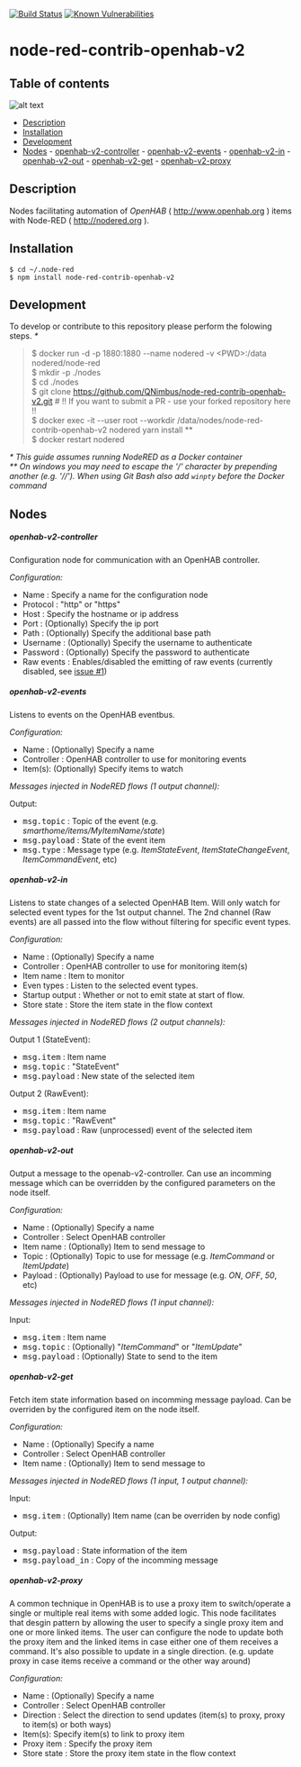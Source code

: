 [![Build Status](https://travis-ci.com/QNimbus/node-red-contrib-openhab-v2.svg?branch=master)](https://travis-ci.com/QNimbus/node-red-contrib-openhab-v2) [![Known Vulnerabilities](https://snyk.io/test/github/QNimbus/node-red-contrib-openhab-v2/badge.svg)](https://snyk.io/test/github/QNimbus/node-red-contrib-openhab-v2)

# node-red-contrib-openhab-v2 <!-- omit in toc -->

## Table of contents <!-- omit in toc -->

![alt text](https://raw.githubusercontent.com/QNimbus/node-red-contrib-openhab-v2/master/node-red-openhab-v2.png)

- [Description](#description)
- [Installation](#installation)
- [Development](#development)
- [Nodes](#nodes)
      - [openhab-v2-controller](#openhab-v2-controller)
      - [openhab-v2-events](#openhab-v2-events)
      - [openhab-v2-in](#openhab-v2-in)
      - [openhab-v2-out](#openhab-v2-out)
      - [openhab-v2-get](#openhab-v2-get)
      - [openhab-v2-proxy](#openhab-v2-proxy)

## Description

Nodes facilitating automation of *OpenHAB* ( <http://www.openhab.org> ) items with Node-RED ( <http://nodered.org> ).

## Installation

```
$ cd ~/.node-red
$ npm install node-red-contrib-openhab-v2
```

## Development

To develop or contribute to this repository please perform the folowing steps. _*_

> $ docker run -d -p 1880:1880 --name nodered -v \<PWD>:/data nodered/node-red  
> $ mkdir -p ./nodes  
> $ cd ./nodes  
> $ git clone https://github.com/QNimbus/node-red-contrib-openhab-v2.git # !! If you want to submit a PR - use your forked repository here !!  
> $ docker exec -it --user root --workdir /data/nodes/node-red-contrib-openhab-v2 nodered yarn install **  
> $ docker restart nodered

_\* This guide assumes running NodeRED as a Docker container_  
_\*\* On windows you may need to escape the '/' character by prepending another (e.g. '//'). When using Git Bash also add `winpty` before the Docker command_

## Nodes

##### openhab-v2-controller

Configuration node for communication with an OpenHAB controller.

*Configuration:*
- Name : Specify a name for the configuration node
- Protocol : "http" or "https"
- Host : Specify the hostname or ip address
- Port : (Optionally) Specify the ip port
- Path : (Optionally) Specify the additional base path
- Username : (Optionally) Specify the username to authenticate
- Password : (Optionally) Specify the password to authenticate
- Raw events : Enables/disabled the emitting of raw events (currently disabled, see [issue #1](https://github.com/QNimbus/node-red-contrib-openhab-v2/issues/1))

##### openhab-v2-events

Listens to events on the OpenHAB eventbus.

*Configuration:*
- Name : (Optionally) Specify a name
- Controller : OpenHAB controller to use for monitoring events
- Item(s): (Optionally) Specify items to watch

*Messages injected in NodeRED flows (1 output channel):*

Output:
- <kbd>msg.topic</kbd> : Topic of the event (e.g. *smarthome/items/MyItemName/state*)
- <kbd>msg.payload</kbd> : State of the event item
- <kbd>msg.type</kbd> : Message type (e.g. *ItemStateEvent*, *ItemStateChangeEvent*, *ItemCommandEvent*, etc)

##### openhab-v2-in

Listens to state changes of a selected OpenHAB Item. Will only watch for selected event types for the 1st output channel. The 2nd channel (Raw events) are all passed into the flow without filtering for specific event types.

*Configuration:*
- Name : (Optionally) Specify a name
- Controller : OpenHAB controller to use for monitoring item(s)
- Item name : Item to monitor
- Even types : Listen to the selected event types.
- Startup output : Whether or not to emit state at start of flow.
- Store state : Store the item state in the flow context

*Messages injected in NodeRED flows (2 output channels):*

Output 1 (StateEvent):
- <kbd>msg.item</kbd> : Item name
- <kbd>msg.topic</kbd> : "StateEvent"
- <kbd>msg.payload</kbd> : New state of the selected item

Output 2 (RawEvent):
- <kbd>msg.item</kbd> : Item name
- <kbd>msg.topic</kbd> : "RawEvent"
- <kbd>msg.payload</kbd> :  Raw (unprocessed) event of the selected item

##### openhab-v2-out

Output a message to the openab-v2-controller. Can use an incomming message which can be overridden by the configured parameters on the node itself.

*Configuration:*
- Name : (Optionally) Specify a name
- Controller : Select OpenHAB controller
- Item name : (Optionally) Item to send message to
- Topic : (Optionally) Topic to use for message (e.g. *ItemCommand* or *ItemUpdate*)
- Payload : (Optionally) Payload to use for message (e.g. *ON*, *OFF*, *50*, etc)

*Messages injected in NodeRED flows (1 input channel):*

Input:
- <kbd>msg.item</kbd> : Item name
- <kbd>msg.topic</kbd> : (Optionally) "*ItemCommand*" or "*ItemUpdate*"
- <kbd>msg.payload</kbd> : (Optionally) State to send to the item

##### openhab-v2-get

Fetch item state information based on incomming message payload. Can be overriden by the configured item on the node itself.

*Configuration:*
- Name : (Optionally) Specify a name
- Controller : Select OpenHAB controller
- Item name : (Optionally) Item to send message to

*Messages injected in NodeRED flows (1 input, 1 output channel):*

Input:
- <kbd>msg.item</kbd> : (Optionally) Item name (can be overriden by node config)

Output:
- <kbd>msg.payload</kbd> : State information of the item
- <kbd>msg.payload_in</kbd> : Copy of the incomming message

##### openhab-v2-proxy

A common technique in OpenHAB is to use a proxy item to switch/operate a single or multiple real items with some added logic. This node facilitates that desgin
pattern by allowing the user to specify a single proxy item and one or more linked items. The user can configure the node to update both the proxy item and the linked items
in case either one of them receives a command. It's also possible to update in a single direction. (e.g. update proxy in case items receive a command or the other way around)

*Configuration:*
- Name : (Optionally) Specify a name
- Controller : Select OpenHAB controller
- Direction : Select the direction to send updates (item(s) to proxy, proxy to item(s) or both ways)
- Item(s): Specify item(s) to link to proxy item
- Proxy item : Specify the proxy item
- Store state : Store the proxy item state in the flow context